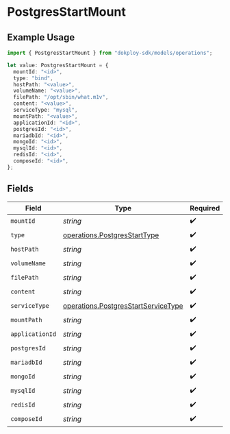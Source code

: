 # PostgresStartMount

## Example Usage

```typescript
import { PostgresStartMount } from "dokploy-sdk/models/operations";

let value: PostgresStartMount = {
  mountId: "<id>",
  type: "bind",
  hostPath: "<value>",
  volumeName: "<value>",
  filePath: "/opt/sbin/what.m1v",
  content: "<value>",
  serviceType: "mysql",
  mountPath: "<value>",
  applicationId: "<id>",
  postgresId: "<id>",
  mariadbId: "<id>",
  mongoId: "<id>",
  mysqlId: "<id>",
  redisId: "<id>",
  composeId: "<id>",
};
```

## Fields

| Field                                                                                      | Type                                                                                       | Required                                                                                   | Description                                                                                |
| ------------------------------------------------------------------------------------------ | ------------------------------------------------------------------------------------------ | ------------------------------------------------------------------------------------------ | ------------------------------------------------------------------------------------------ |
| `mountId`                                                                                  | *string*                                                                                   | :heavy_check_mark:                                                                         | N/A                                                                                        |
| `type`                                                                                     | [operations.PostgresStartType](../../models/operations/postgresstarttype.md)               | :heavy_check_mark:                                                                         | N/A                                                                                        |
| `hostPath`                                                                                 | *string*                                                                                   | :heavy_check_mark:                                                                         | N/A                                                                                        |
| `volumeName`                                                                               | *string*                                                                                   | :heavy_check_mark:                                                                         | N/A                                                                                        |
| `filePath`                                                                                 | *string*                                                                                   | :heavy_check_mark:                                                                         | N/A                                                                                        |
| `content`                                                                                  | *string*                                                                                   | :heavy_check_mark:                                                                         | N/A                                                                                        |
| `serviceType`                                                                              | [operations.PostgresStartServiceType](../../models/operations/postgresstartservicetype.md) | :heavy_check_mark:                                                                         | N/A                                                                                        |
| `mountPath`                                                                                | *string*                                                                                   | :heavy_check_mark:                                                                         | N/A                                                                                        |
| `applicationId`                                                                            | *string*                                                                                   | :heavy_check_mark:                                                                         | N/A                                                                                        |
| `postgresId`                                                                               | *string*                                                                                   | :heavy_check_mark:                                                                         | N/A                                                                                        |
| `mariadbId`                                                                                | *string*                                                                                   | :heavy_check_mark:                                                                         | N/A                                                                                        |
| `mongoId`                                                                                  | *string*                                                                                   | :heavy_check_mark:                                                                         | N/A                                                                                        |
| `mysqlId`                                                                                  | *string*                                                                                   | :heavy_check_mark:                                                                         | N/A                                                                                        |
| `redisId`                                                                                  | *string*                                                                                   | :heavy_check_mark:                                                                         | N/A                                                                                        |
| `composeId`                                                                                | *string*                                                                                   | :heavy_check_mark:                                                                         | N/A                                                                                        |